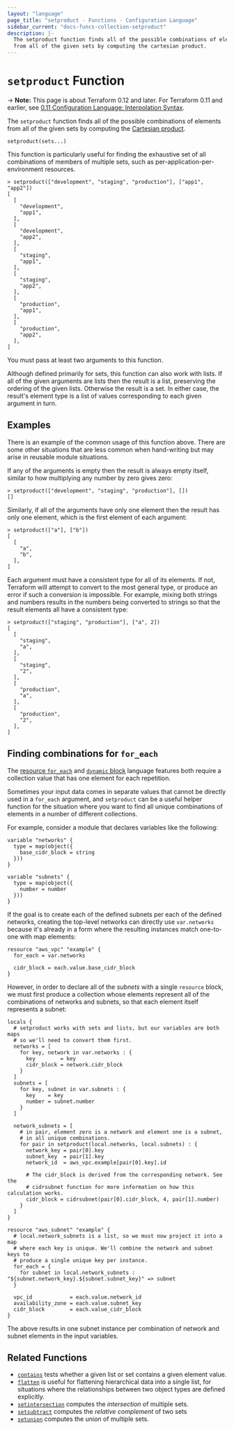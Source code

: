 ```yaml
---
layout: "language"
page_title: "setproduct - Functions - Configuration Language"
sidebar_current: "docs-funcs-collection-setproduct"
description: |-
  The setproduct function finds all of the possible combinations of elements
  from all of the given sets by computing the cartesian product.
---
```


# `setproduct` Function

-> **Note:** This page is about Terraform 0.12 and later. For Terraform 0.11 and
earlier, see
[0.11 Configuration Language: Interpolation Syntax](../../configuration-0-11/interpolation.html).

The `setproduct` function finds all of the possible combinations of elements
from all of the given sets by computing the
[Cartesian product](https://en.wikipedia.org/wiki/Cartesian_product).

```hcl
setproduct(sets...)
```

This function is particularly useful for finding the exhaustive set of all
combinations of members of multiple sets, such as per-application-per-environment
resources.

```
> setproduct(["development", "staging", "production"], ["app1", "app2"])
[
  [
    "development",
    "app1",
  ],
  [
    "development",
    "app2",
  ],
  [
    "staging",
    "app1",
  ],
  [
    "staging",
    "app2",
  ],
  [
    "production",
    "app1",
  ],
  [
    "production",
    "app2",
  ],
]
```

You must pass at least two arguments to this function.

Although defined primarily for sets, this function can also work with lists.
If all of the given arguments are lists then the result is a list, preserving
the ordering of the given lists. Otherwise the result is a set. In either case,
the result's element type is a list of values corresponding to each given
argument in turn.

## Examples

There is an example of the common usage of this function above. There are some
other situations that are less common when hand-writing but may arise in
reusable module situations.

If any of the arguments is empty then the result is always empty itself,
similar to how multiplying any number by zero gives zero:

```
> setproduct(["development", "staging", "production"], [])
[]
```

Similarly, if all of the arguments have only one element then the result has
only one element, which is the first element of each argument:

```
> setproduct(["a"], ["b"])
[
  [
    "a",
    "b",
  ],
]
```

Each argument must have a consistent type for all of its elements. If not,
Terraform will attempt to convert to the most general type, or produce an
error if such a conversion is impossible. For example, mixing both strings and
numbers results in the numbers being converted to strings so that the result
elements all have a consistent type:

```
> setproduct(["staging", "production"], ["a", 2])
[
  [
    "staging",
    "a",
  ],
  [
    "staging",
    "2",
  ],
  [
    "production",
    "a",
  ],
  [
    "production",
    "2",
  ],
]
```

## Finding combinations for `for_each`

The
[resource `for_each`](/docs/configuration/resources.html#for_each-multiple-resource-instances-defined-by-a-map-or-set-of-strings)
and
[`dynamic` block](/docs/configuration/expressions.html#dynamic-blocks)
language features both require a collection value that has one element for
each repetition.

Sometimes your input data comes in separate values that cannot be directly
used in a `for_each` argument, and `setproduct` can be a useful helper function
for the situation where you want to find all unique combinations of elements in
a number of different collections.

For example, consider a module that declares variables like the following:

```hcl
variable "networks" {
  type = map(object({
    base_cidr_block = string
  }))
}

variable "subnets" {
  type = map(object({
    number = number
  }))
}
```

If the goal is to create each of the defined subnets per each of the defined
networks, creating the top-level networks can directly use `var.networks`
because it's already in a form where the resulting instances match one-to-one
with map elements:

```hcl
resource "aws_vpc" "example" {
  for_each = var.networks

  cidr_block = each.value.base_cidr_block
}
```

However, in order to declare all of the _subnets_ with a single `resource`
block, we must first produce a collection whose elements represent all of
the combinations of networks and subnets, so that each element itself
represents a subnet:

```hcl
locals {
  # setproduct works with sets and lists, but our variables are both maps
  # so we'll need to convert them first.
  networks = [
    for key, network in var.networks : {
      key        = key
      cidr_block = network.cidr_block
    }
  ]
  subnets = [
    for key, subnet in var.subnets : {
      key    = key
      number = subnet.number
    }
  ]

  network_subnets = [
    # in pair, element zero is a network and element one is a subnet,
    # in all unique combinations.
    for pair in setproduct(local.networks, local.subnets) : {
      network_key = pair[0].key
      subnet_key  = pair[1].key
      network_id  = aws_vpc.example[pair[0].key].id

      # The cidr_block is derived from the corresponding network. See the
      # cidrsubnet function for more information on how this calculation works.
      cidr_block = cidrsubnet(pair[0].cidr_block, 4, pair[1].number)
    }
  ]
}

resource "aws_subnet" "example" {
  # local.network_subnets is a list, so we must now project it into a map
  # where each key is unique. We'll combine the network and subnet keys to
  # produce a single unique key per instance.
  for_each = {
    for subnet in local.network_subnets : "${subnet.network_key}.${subnet.subnet_key}" => subnet
  }

  vpc_id            = each.value.network_id
  availability_zone = each.value.subnet_key
  cidr_block        = each.value_cidr_block
}
```

The above results in one subnet instance per combination of network and subnet
elements in the input variables.

## Related Functions

* [`contains`](./contains.html) tests whether a given list or set contains
  a given element value.
* [`flatten`](./flatten.html) is useful for flattening hierarchical data
  into a single list, for situations where the relationships between two
  object types are defined explicitly.
* [`setintersection`](./setintersection.html) computes the _intersection_ of
  multiple sets.
* [`setsubtract`](./setsubtract.html) computes the _relative complement_ of two sets
* [`setunion`](./setunion.html) computes the _union_ of multiple
  sets.
